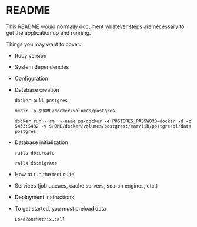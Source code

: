 # README

This README would normally document whatever steps are necessary to get the
application up and running.

Things you may want to cover:

* Ruby version

* System dependencies

* Configuration

* Database creation

    `docker pull postgres`
    
    `mkdir -p $HOME/docker/volumes/postgres`
    
    `docker run --rm  --name pg-docker -e POSTGRES_PASSWORD=docker -d -p 5433:5432 -v $HOME/docker/volumes/postgres:/var/lib/postgresql/data  postgres`
* Database initialization

    `rails db:create`
    
    `rails db:migrate`

* How to run the test suite

* Services (job queues, cache servers, search engines, etc.)

* Deployment instructions

* To get started, you must preload data

    `LoadZoneMatrix.call`
